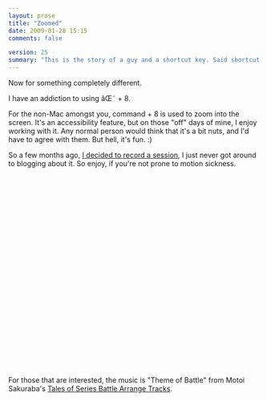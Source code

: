 ```yaml
---
layout: prose
title: "Zoomed"
date: 2009-01-28 15:15
comments: false

version: 25
summary: "This is the story of a guy and a shortcut key. Said shortcut key is supposed to be used for accessibility, but sometimes said guy actually likes working with the mode on. If you don't easily get motion sick, take a look if you're not keen on trying it yourself."
---
```


Now for something completely different.

I have an addiction to using âŒ˜ + 8.

For the non-Mac amongst you, command + 8 is used to zoom into the screen. It's an accessibility feature, but on those "off" days of mine, I enjoy working with it. Any normal person would think that it's a bit nuts, and I'd have to agree with them. But hell, it's fun. :)

So a few months ago, [I decided to record a session][1], I just never got around to blogging about it. So enjoy, if you're not prone to motion sickness.

<object width="619" height="387"><param name="allowfullscreen" value="true" /><param name="allowscriptaccess" value="always" /><param name="movie" value="http://vimeo.com/moogaloop.swf?clip_id=2402462&amp;server=vimeo.com&amp;show_title=1&amp;show_byline=1&amp;show_portrait=0&amp;color=00ADEF&amp;fullscreen=1" /><embed src="http://vimeo.com/moogaloop.swf?clip_id=2402462&amp;server=vimeo.com&amp;show_title=1&amp;show_byline=1&amp;show_portrait=0&amp;color=00ADEF&amp;fullscreen=1" type="application/x-shockwave-flash" allowfullscreen="true" allowscriptaccess="always" width="619" height="387"></embed></object>

For those that are interested, the music is "Theme of Battle" from Motoi Sakuraba's [Tales of Series Battle Arrange Tracks][2].

[1]: http://vimeo.com/2402462
[2]: http://www.rpgfan.com/soundtracks/to-series-battle/index.html
